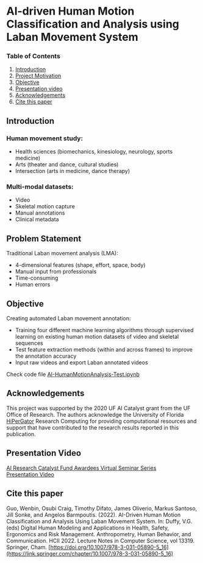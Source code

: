 # AI-driven Human Motion Classification and Analysis using Laban Movement System

### Table of Contents

1. [Introduction](#Introduction)
2. [Project Motivation](#Problem)
3. [Objective](#Objective)
4. [Presentation video](#Video)
4. [Acknowledgements](#Acknowledgements)
5. [Cite this paper](#Citation)

## Introduction<a name="Introduction"></a>
### Human movement study:
- Health sciences (biomechanics, kinesiology, neurology, sports medicine)
- Arts (theater and dance, cultural studies) 
- Intersection (arts in medicine, dance therapy) 

### Multi-modal datasets:
- Video
- Skeletal motion capture
- Manual annotations
- Clinical metadata

## Problem Statement <a name="Problem"></a>
Traditional Laban movement analysis (LMA):
- 4-dimensional features (shape, effort, space, body)
- Manual input from professionals
- Time-consuming
- Human errors

## Objective<a name="Objective"></a>
Creating automated Laban movement annotation:
- Training four different machine learning algorithms through supervised learning on existing human motion datasets of video and skeletal sequences 
- Test feature extraction methods (within and across frames) to improve the annotation accuracy 
- Input raw videos and export Laban annotated videos

Check code file [AI-HumanMotionAnalysis-Test.ipynb](https://github.com/guowenbin90/HumanMotionAnalysis/blob/main/AI-HumanMotionAnalysis-Test.ipynb)

## Acknowledgements<a name="Acknowledgements"></a>
This project was supported by the 2020 UF AI Catalyst grant from the UF Office of Research. The authors acknowledge the University of Florida [HiPerGator](https://www.rc.ufl.edu/about/hipergator/) Research Computing for providing computational resources and support that have contributed to the research results reported in this publication.

## Presentation Video<a name="Video"></a>
[AI Research Catalyst Fund Awardees Virtual Seminar Series](https://informatics.research.ufl.edu/event/ai-research-catalyst-fund-awardees-virtual-seminar-series-dr-angelos-barmpoutis/)  
[Presentation Video](https://informatics.research.ufl.edu/aiovg_videos/ai-research-catalyst-fund-awardees-virtual-seminar-series-dr-angelos-barmpoutis/)

## Cite this paper<a name="Citation"></a>
Guo, Wenbin, Osubi Craig, Timothy Difato, James Oliverio, Markus Santoso, Jill Sonke, and Angelos Barmpoutis. (2022). AI-Driven Human Motion Classification and Analysis Using Laban Movement System. In: Duffy, V.G. (eds) Digital Human Modeling and Applications in Health, Safety, Ergonomics and Risk Management. Anthropometry, Human Behavior, and Communication. HCII 2022. Lecture Notes in Computer Science, vol 13319. Springer, Cham. [https://doi.org/10.1007/978-3-031-05890-5_16](https://link.springer.com/chapter/10.1007/978-3-031-05890-5_16)
